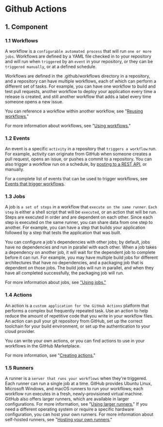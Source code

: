# Github Actions
## 1. Component
### 1.1 Workflows
A workflow is a `configurable automated process` that will run `one or more jobs`. Workflows are defined by a YAML file checked in to your repository and will run when `triggered` by an `event` in your repository, or they can be `triggered manually`, or at a defined schedule.

Workflows are defined in the .github/workflows directory in a repository, and a repository can have multiple workflows, each of which can perform a different set of tasks. For example, you can have one workflow to build and test pull requests, another workflow to deploy your application every time a release is created, and still another workflow that adds a label every time someone opens a new issue.

You can reference a workflow within another workflow, see "[Reusing workflows.](https://docs.github.com/en/actions/using-workflows/reusing-workflows)"

For more information about workflows, see "[Using workflows.](https://docs.github.com/en/actions/using-workflows)"

### 1.2 Events
An event is a specific `activity` in a repository that `triggers a workflow` run. For example, activity can originate from GitHub when someone creates a pull request, opens an issue, or pushes a commit to a repository. You can also trigger a workflow run on a schedule, by [posting to a REST API](https://docs.github.com/en/rest/repos/repos#create-a-repository-dispatch-event), or manually.

For a complete list of events that can be used to trigger workflows, see [Events that trigger workflows](https://docs.github.com/en/actions/using-workflows/events-that-trigger-workflows).

### 1.3 Jobs
A job is `a set of steps` in a workflow that `execute on the same runner`. `Each step` is either a shell script that will be `executed`, or an action that will be run. Steps are executed in order and are dependent on each other. Since each step is executed on the same runner, you can share data from one step to another. For example, you can have a step that builds your application followed by a step that tests the application that was built.

You can configure a job's dependencies with other jobs; by default, jobs have no dependencies and run in parallel with each other. When a job takes a dependency on another job, it will wait for the dependent job to complete before it can run. For example, you may have multiple build jobs for different architectures that have no dependencies, and a packaging job that is dependent on those jobs. The build jobs will run in parallel, and when they have all completed successfully, the packaging job will run.

For more information about jobs, see ["Using jobs."](https://docs.github.com/en/actions/using-jobs)

### 1.4 Actions
An action is a `custom application for the GitHub Actions` platform that performs a complex but frequently repeated task. Use an action to help reduce the amount of repetitive code that you write in your workflow files. An action can pull your git repository from GitHub, set up the correct toolchain for your build environment, or set up the authentication to your cloud provider.

You can write your own actions, or you can find actions to use in your workflows in the GitHub Marketplace.

For more information, see "[Creating actions.](https://docs.github.com/en/actions/creating-actions)"

### 1.5 Runners
A runner is a `server that runs your workflows` when they're triggered. Each runner can run a single job at a time. GitHub provides Ubuntu Linux, Microsoft Windows, and macOS runners to run your workflows; each workflow run executes in a fresh, newly-provisioned virtual machine. GitHub also offers larger runners, which are available in larger configurations. For more information, see "[Using larger runners.](https://docs.github.com/en/actions/using-github-hosted-runners/using-larger-runners)" If you need a different operating system or require a specific hardware configuration, you can host your own runners. For more information about self-hosted runners, see "[Hosting your own runners.](https://docs.github.com/en/actions/hosting-your-own-runners)"